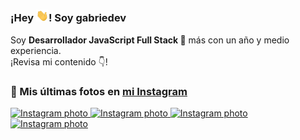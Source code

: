 <h3>¡Hey <img src="https://raw.githubusercontent.com/ABSphreak/ABSphreak/master/gifs/Hi.gif" width="20px" decondig="async">! Soy gabriedev</h3>

<p>Soy <strong>Desarrollador JavaScript Full Stack 🚀</strong> más con un año y medio experiencia.<br />¡Revisa mi contenido 👇!</p>

### 📸 Mis últimas fotos en [mi Instagram](https://instagram.com/gabrie.dev)


<a href='https://instagram.com/p/CtruQitPJU1' target='_blank'>
  <img width='20%' src='https://instagram.fkiv8-1.fna.fbcdn.net/v/t51.2885-15/354557634_595647665883083_2498794285121939883_n.jpg?stp=dst-jpg_e15_fr_s1080x1080&_nc_ht=instagram.fkiv8-1.fna.fbcdn.net&_nc_cat=111&_nc_ohc=WD-3fWjeLWEAX-qs8S_&edm=APU89FABAAAA&ccb=7-5&oh=00_AfCzIHBsbc1BQPTB7-XKyraH-cw7FNr8KLeAj0grp-emnA&oe=649F0D23&_nc_sid=f4eaf9' alt='Instagram photo' />
</a>
<a href='https://instagram.com/p/CtrtZEhvfjK' target='_blank'>
  <img width='20%' src='https://instagram.fkiv8-1.fna.fbcdn.net/v/t51.2885-15/354566352_1280061536273536_3184760590463359796_n.jpg?stp=dst-jpg_e15&_nc_ht=instagram.fkiv8-1.fna.fbcdn.net&_nc_cat=104&_nc_ohc=dArtlBz7fR4AX8ibKLM&edm=APU89FABAAAA&ccb=7-5&oh=00_AfCcNI5YGf3CmKw5FwdZveFlPYFMNXExnAEi3S4wUkc0ug&oe=649E721C&_nc_sid=f4eaf9' alt='Instagram photo' />
</a>
<a href='https://instagram.com/p/CtDUXiGIwfW' target='_blank'>
  <img width='20%' src='https://instagram.fkiv8-1.fna.fbcdn.net/v/t51.2885-15/350888316_2281662725376540_4082540287140756007_n.jpg?stp=dst-jpg_e15&_nc_ht=instagram.fkiv8-1.fna.fbcdn.net&_nc_cat=100&_nc_ohc=Uwnkf-AZtSAAX8nJ_ee&edm=APU89FABAAAA&ccb=7-5&oh=00_AfAfGFIcuLOTXMGuLplAH5XpEqlFIbwqsmtf1pEhcuWe_Q&oe=649F3258&_nc_sid=f4eaf9' alt='Instagram photo' />
</a>
<a href='https://instagram.com/p/CoTfm_INWyt' target='_blank'>
  <img width='20%' src='https://instagram.fkiv8-1.fna.fbcdn.net/v/t51.2885-15/321050480_935030397667260_4356312353538439528_n.jpg?stp=dst-jpg_e15&_nc_ht=instagram.fkiv8-1.fna.fbcdn.net&_nc_cat=100&_nc_ohc=S7vqQY7mmMUAX-cCOv8&edm=APU89FABAAAA&ccb=7-5&oh=00_AfDIgf2QQMXwLs1r_ZOHeKfkodV_BcPobzW8evtyV2SMFQ&oe=649EF497&_nc_sid=f4eaf9' alt='Instagram photo' />
</a>
